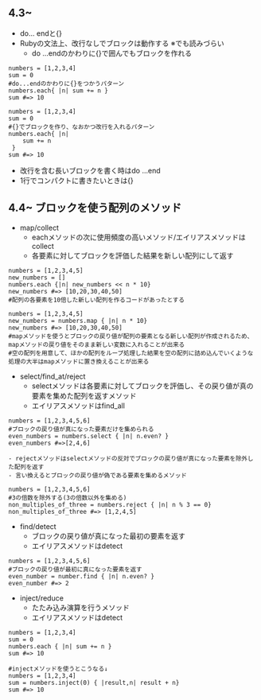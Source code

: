 ## 4.3~
- do... endと{}
- Rubyの文法上、改行なしでブロックは動作する ※でも読みづらい
    - do ...endのかわりに{}で囲んでもブロックを作れる
```
numbers = [1,2,3,4]
sum = 0
#do...endのかわりに{}をつかうパターン
numbers.each{ |n| sum += n }
sum #=> 10

numbers = [1,2,3,4]
sum = 0
#{}でブロックを作り、なおかつ改行を入れるパターン
numbers.each{ |n| 
    sum += n
 }
sum #=> 10
```
- 改行を含む長いブロックを書く時はdo ...end
- 1行でコンパクトに書きたいときは{}

## 4.4~ ブロックを使う配列のメソッド
- map/collect
    - eachメソッドの次に使用頻度の高いメソッド/エイリアスメソッドはcollect
    - 各要素に対してブロックを評価した結果を新しい配列にして返す
```
numbers = [1,2,3,4,5]
new_numbers = []
numbers.each {|n| new_numbers << n * 10}
new_numbers #=> [10,20,30,40,50]
#配列の各要素を10倍した新しい配列を作るコードがあったとする

numbers = [1,2,3,4,5]
new_numbers = numbers.map { |n| n * 10}
new_numbers #=> [10,20,30,40,50]
#mapメソッドを使うとブロックの戻り値が配列の要素となる新しい配列が作成されるため、mapメソッドの戻り値をそのまま新しい変数に入れることが出来る
#空の配列を用意して、ほかの配列をループ処理した結果を空の配列に詰め込んでいくような処理の大半はmapメソッドに置き換えることが出来る
```
- select/find_at/reject
    - selectメソッドは各要素に対してブロックを評価し、その戻り値が真の要素を集めた配列を返すメソッド
    - エイリアスメソッドはfind_all
```
numbers = [1,2,3,4,5,6]
#ブロックの戻り値が真になった要素だけを集められる
even_numbers = numbers.select { |n| n.even? }
even_numbers #=>[2,4,6]
```
    - rejectメソッドはselectメソッドの反対でブロックの戻り値が真になった要素を除外した配列を返す
    - 言い換えるとブロックの戻り値が偽である要素を集めるメソッド
```
numbers = [1,2,3,4,5,6]
#3の倍数を除外する(3の倍数以外を集める)
non_multiples_of_three = numbers.reject { |n| n % 3 == 0}
non_multiples_of_three #=> [1,2,4,5]
```
- find/detect
    - ブロックの戻り値が真になった最初の要素を返す
    - エイリアスメソッドはdetect
```
numbers = [1,2,3,4,5,6]
#ブロックの戻り値が最初に真になった要素を返す
even_number = number.find { |n| n.even? }
even_number #=> 2
```
- inject/reduce
    - たたみ込み演算を行うメソッド
    - エイリアスメソッドはdetect
```
numbers = [1,2,3,4]
sum = 0
numbers.each { |n| sum += n }
sum #=> 10

#injectメソッドを使うとこうなる↓
numbers = [1,2,3,4]
sum = numbers.inject(0) { |result,n| result + n}
sum #=> 10
```

